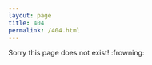 ```yaml
---
layout: page
title: 404
permalink: /404.html
---
```


<p>Sorry this page does not exist! :frowning: </p>
